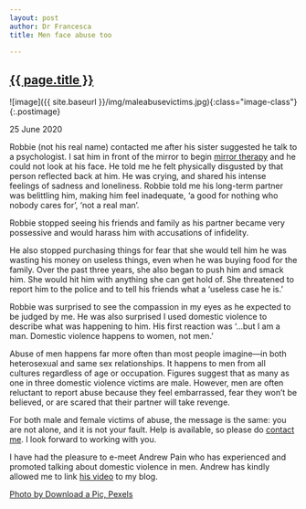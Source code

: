 ```yaml
---
layout: post
author: Dr Francesca
title: Men face abuse too

---
```

 
 <h2 class="postheader"><a href="{{ site.baseurl }}{{ page.url }}">{{ page.title }}</a></h2>


![image]({{ site.baseurl }}/img/maleabusevictims.jpg){:class="image-class"}{:.postimage}

<p class="blogdate">25 June 2020</p>


<p class="blogcopy">Robbie (not his real name) contacted me after his sister suggested he talk to a psychologist. I sat him in front of the mirror to begin <a href="https://drfrancesca.co.uk/2020/05/25/Try-mirror-therapy.html">mirror therapy</a> and he could not look at his face. He told me he felt physically disgusted by that person reflected back at him. He was crying, and shared his intense feelings of sadness and loneliness.  Robbie told me his long-term partner was belittling him, making him feel inadequate, ‘a good for nothing who nobody cares for’, ‘not a real man’. </p>

<p class="blogcopy"> Robbie stopped seeing his friends and family as his partner became very possessive and would harass him with accusations of infidelity. </p>

<p class="blogcopy">He also stopped purchasing things for fear that she would tell him he was wasting his money on useless things, even when he was buying food for the family. Over the past three years, she also began to push him and smack him. She would hit him with anything she can get hold of. She threatened to report him to the police and to tell his friends what a ‘useless case he is.’  </p>

<p class="blogcopy"> Robbie was surprised to see the compassion in my eyes as he expected to be judged by me. He was also surprised I used domestic violence to describe what was happening to him. His first reaction was ‘…but I am a man. Domestic violence happens to women, not men.’</p>

<p class="blogcopy">Abuse of men happens far more often than most people imagine—in both heterosexual and same sex relationships. It happens to men from all cultures regardless of age or occupation. Figures suggest that as many as one in three  domestic violence victims are male. However, men are often reluctant to report abuse because they feel embarrassed, fear they won’t be believed, or are scared that their partner will take revenge.</p>

<p class="blogcopy">For both male and female victims of abuse, the message is the same: you are not alone, and it is not your fault. Help is available, so please do <a href="https://drfrancesca.co.uk/contact">contact me</a>. I look forward to working with you. 
</p> 

<p class="blogcopy">I have had the pleasure to e-meet Andrew Pain who has experienced and promoted talking about domestic violence in men. Andrew has kindly allowed me to link <a href="https://www.youtube.com/watch?v=9HgPICMQLls">his video</a> to my blog. </p> 


<p class="blogcopy"><a href="https://www.pexels.com/photo/black-and-white-man-young-lonely-48566/">Photo by Download a Pic, Pexels</a></p>



<br>
<div class="sharethis-inline-share-buttons"></div>
<br>
